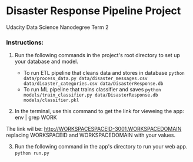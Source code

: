 # Disaster Response Pipeline Project

Udacity Data Science Nanodegree Term 2

### Instructions:
1. Run the following commands in the project's root directory to set up your database and model.

    - To run ETL pipeline that cleans data and stores in database
        `python data/process_data.py data/disaster_messages.csv data/disaster_categories.csv data/DisasterResponse.db`
    - To run ML pipeline that trains classifier and saves
        `python models/train_classifier.py data/DisasterResponse.db models/classifier.pkl`

2. In the terminal, use this command to get the link for vieweing the app:
env | grep WORK

The link wil be:
http://WORKSPACESPACEID-3001.WORKSPACEDOMAIN replacing WORKSPACEID and WORKSPACEDOMAIN with your values.

3. Run the following command in the app's directory to run your web app.
    `python run.py`
